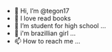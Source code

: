 - 👋 Hi, I’m @tegon17
- 👀 I love read books
- 🌱 I’m student for high school ...
- 💞️  i'm brazillian girl ...
- 📫 How to reach me ...

<!---
tegon17/tegon17 is a ✨ special ✨ repository because its `README.md` (this file) appears on your GitHub profile.
You can click the Preview link to take a look at your changes.
--->
